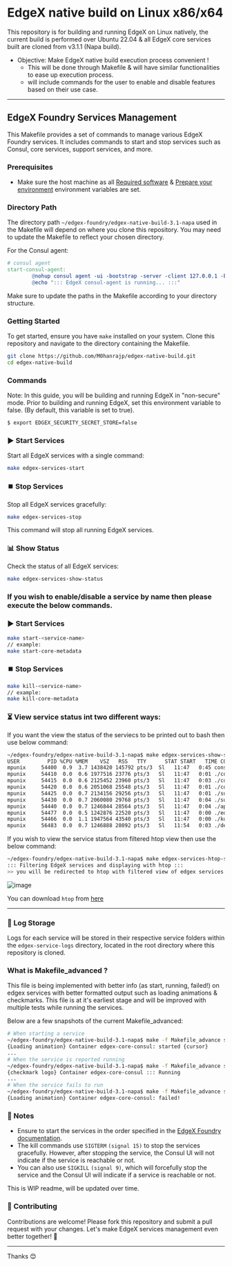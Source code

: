 # EdgeX native build on Linux x86/x64

This repository is for building and running EdgeX on Linux natively, the current build is performed over Ubuntu 22.04 & all EdgeX core services built are cloned from v3.1.1 (Napa build).

* Objective: Make EdgeX native build execution process convenient !
    * This will be done through Makefile & will have similar functionalities to ease up execution process.
    * will include commands for the user to enable and disable features based on their use case.

---
## EdgeX Foundry Services Management

This Makefile provides a set of commands to manage various EdgeX Foundry services. It includes commands to start and stop services such as Consul, core services, support services, and more.

### Prerequisites

- Make sure the host machine as all [Required software](https://docs.edgexfoundry.org/3.1/getting-started/native/Ch-BuildRunOnLinuxDistro/#required-software) & [Prepare your environment](https://docs.edgexfoundry.org/3.1/getting-started/native/Ch-BuildRunOnLinuxDistro/#prepare-your-environment) environment variables are set.

### Directory Path

The directory path `~/edgex-foundry/edgex-native-build-3.1-napa` used in the Makefile will depend on where you clone this repository. You may need to update the Makefile to reflect your chosen directory.

For the Consul agent:

```makefile
# consul agent
start-consul-agent:
        @nohup consul agent -ui -bootstrap -server -client 127.0.0.1 -bind 127.0.0.1 -advertise 127.0.0.1 -data-dir=tmp/consul > ~/edgex-foundry/edgex-native-build-3.1-napa/edgex-service-logs/edgex-consul-agent/nohup.out 2>&1 &
        @echo "::: EdgeX consul-agent is running... :::"
```
Make sure to update the paths in the Makefile according to your directory structure.

### Getting Started
To get started, ensure you have `make` installed on your system. Clone this repository and navigate to the directory containing the Makefile.
```bash
git clone https://github.com/M0hanrajp/edgex-native-build.git
cd edgex-native-build
```
### Commands
Note: In this guide, you will be building and running EdgeX in "non-secure" mode.
Prior to building and running EdgeX, set this environment variable to false. (By default, this variable is set to true).
```bash
$ export EDGEX_SECURITY_SECRET_STORE=false
```
### ▶️ Start Services
Start all EdgeX services with a single command:
```sh
make edgex-services-start
```
### ⏹️ Stop Services
Stop all EdgeX services gracefully:
```sh
make edgex-services-stop
```
This command will stop all running EdgeX services.
### 📊 Show Status
Check the status of all EdgeX services:
```sh
make edgex-services-show-status
```
### If you wish to enable/disable a service by name then please execute the below commands.
### ▶️ Start Services
```bash
make start-<service-name>
// example:
make start-core-metadata
```
### ⏹️ Stop Services
```bash
make kill-<service-name>
// example:
make kill-core-metadata
```

### ⏳ View service status int two different ways:

If you want the view the status of the serviecs to be printed out to bash then use below command:
```bash
~/edgex-foundry/edgex-native-build-3.1-napa$ make edgex-services-show-status
USER         PID %CPU %MEM    VSZ   RSS   TTY      STAT START   TIME COMMAND
mpunix     54400  0.9  3.7 1438420 145792 pts/3  Sl   11:47   0:45 consul agent -ui -bootstrap -server -client 127.0.0.1 -bind 127.0.0.1 -advertise 127.0.0.1 -data-dir=tmp/consul -log-level=trace
mpunix     54410  0.0  0.6 1977516 23776 pts/3   Sl   11:47   0:01 ./core-metadata -cp=consul.http://127.0.0.1:8500 -registry -o
mpunix     54415  0.0  0.6 2125452 23960 pts/3   Sl   11:47   0:03 ./core-data -cp=consul.http://127.0.0.1:8500 -registry -o
mpunix     54420  0.0  0.6 2051068 25548 pts/3   Sl   11:47   0:01 ./core-command -cp=consul.http://127.0.0.1:8500 -registry -o
mpunix     54425  0.0  0.7 2134156 29256 pts/3   Sl   11:47   0:01 ./support-notifications -cp=consul.http://127.0.0.1:8500 -registry -o
mpunix     54430  0.0  0.7 2060080 29768 pts/3   Sl   11:47   0:04 ./support-scheduler -cp=consul.http://127.0.0.1:8500 -registry -o
mpunix     54440  0.0  0.7 1246844 28564 pts/3   Sl   11:47   0:04 ./app-service-configurable -cp=consul.http://127.0.0.1:8500 -registry -p=rules-engine -o
mpunix     54477  0.0  0.5 1242876 22520 pts/3   Sl   11:47   0:00 ./edgex-ui-server -o
mpunix     54466  0.0  1.1 1947564 43540 pts/3   Sl   11:47   0:00 ./kuiperd
mpunix     56483  0.0  0.7 1246888 28092 pts/3   Sl   11:54   0:03 ./device-virtual -cp=consul.http://127.0.0.1:8500 -registry -o
```
If you wish to view the service status from filtered htop view then use the below command:
```bash
~/edgex-foundry/edgex-native-build-3.1-napa$ make edgex-services-htop-status
::: Filtering EdgeX services and displaying with htop :::
>> you will be redirected to htop with filtered view of edgex services only
```
![image](https://github.com/user-attachments/assets/b8fbef57-6221-4727-a58f-f5b4a9d7e123)

You can download `htop` from [here](https://htop.dev/downloads.html)

---
### 📜 Log Storage
Logs for each service will be stored in their respective service folders within the `edgex-service-logs` directory, located in the root directory where this repository is cloned.

### What is Makefile_advanced ?
This file is being implemented with better info (as start, running, failed!) on edgex services with better formatted output such as loading animations & checkmarks. This file is at it's earliest stage and will be improved with multiple tests while running the services.

Below are a few snapshots of the current Makefile_advanced:
```bash
# When starting a service
~/edgex-foundry/edgex-native-build-3.1-napa$ make -f Makefile_advance start-all-services
{Loading animation} Container edgex-core-consul: started {cursor}
...
# When the service is reported running
~/edgex-foundry/edgex-native-build-3.1-napa$ make -f Makefile_advance start-all-services
{checkmark logo} Container edgex-core-consul ::: Running
...
# When the service fails to run
~/edgex-foundry/edgex-native-build-3.1-napa$ make -f Makefile_advance start-all-services
{Loading animation} Container edgex-core-consul: failed!
```
### 📒 Notes
- Ensure to start the services in the order specified in the [EdgeX Foundry documentation](https://docs.edgexfoundry.org/3.1/getting-started/native/Ch-BuildRunOnLinuxDistro/#run-edgex).
- The kill commands use `SIGTERM` `(signal 15)` to stop the services gracefully. However, after stopping the service, the Consul UI will not indicate if the service is reachable or not.
- You can also use `SIGKILL` `(signal 9)`, which will forcefully stop the service and the Consul UI will indicate if a service is reachable or not.

This is WIP readme, will be updated over time.

### 🤝 Contributing

Contributions are welcome! Please fork this repository and submit a pull request with your changes. Let's make EdgeX services management even better together! 💪

---
Thanks 😊
